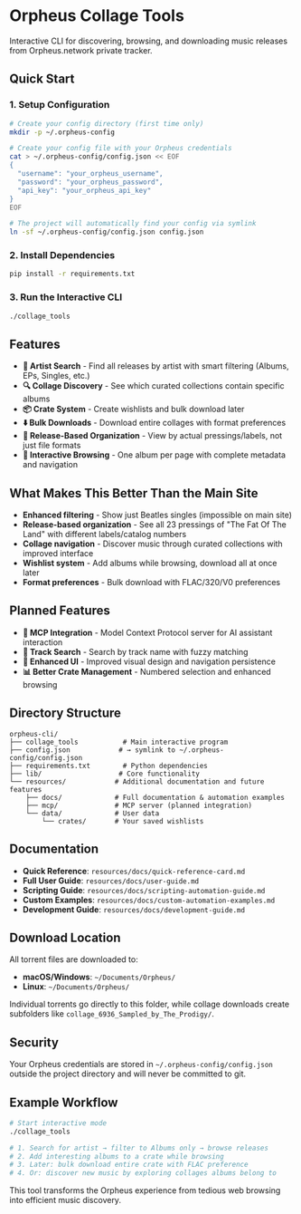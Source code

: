 # Orpheus Collage Tools

Interactive CLI for discovering, browsing, and downloading music releases from Orpheus.network private tracker.

## Quick Start

### 1. Setup Configuration
```bash
# Create your config directory (first time only)
mkdir -p ~/.orpheus-config

# Create your config file with your Orpheus credentials
cat > ~/.orpheus-config/config.json << EOF
{
  "username": "your_orpheus_username",
  "password": "your_orpheus_password", 
  "api_key": "your_orpheus_api_key"
}
EOF

# The project will automatically find your config via symlink
ln -sf ~/.orpheus-config/config.json config.json
```

### 2. Install Dependencies
```bash
pip install -r requirements.txt
```

### 3. Run the Interactive CLI
```bash
./collage_tools
```

## Features

- **🎤 Artist Search** - Find all releases by artist with smart filtering (Albums, EPs, Singles, etc.)
- **🔍 Collage Discovery** - See which curated collections contain specific albums  
- **📦 Crate System** - Create wishlists and bulk download later
- **⬇️ Bulk Downloads** - Download entire collages with format preferences
- **🎯 Release-Based Organization** - View by actual pressings/labels, not just file formats
- **🎵 Interactive Browsing** - One album per page with complete metadata and navigation

## What Makes This Better Than the Main Site

- **Enhanced filtering** - Show just Beatles singles (impossible on main site)
- **Release-based organization** - See all 23 pressings of "The Fat Of The Land" with different labels/catalog numbers
- **Collage navigation** - Discover music through curated collections with improved interface
- **Wishlist system** - Add albums while browsing, download all at once later
- **Format preferences** - Bulk download with FLAC/320/V0 preferences

## Planned Features

- **🤖 MCP Integration** - Model Context Protocol server for AI assistant interaction
- **🎵 Track Search** - Search by track name with fuzzy matching
- **🔄 Enhanced UI** - Improved visual design and navigation persistence
- **📊 Better Crate Management** - Numbered selection and enhanced browsing

## Directory Structure

```
orpheus-cli/
├── collage_tools           # Main interactive program
├── config.json            # → symlink to ~/.orpheus-config/config.json
├── requirements.txt        # Python dependencies
├── lib/                   # Core functionality
└── resources/            # Additional documentation and future features
    ├── docs/             # Full documentation & automation examples
    ├── mcp/              # MCP server (planned integration)
    └── data/             # User data
        └── crates/       # Your saved wishlists
```

## Documentation

- **Quick Reference**: `resources/docs/quick-reference-card.md`  
- **Full User Guide**: `resources/docs/user-guide.md`
- **Scripting Guide**: `resources/docs/scripting-automation-guide.md`
- **Custom Examples**: `resources/docs/custom-automation-examples.md`
- **Development Guide**: `resources/docs/development-guide.md`

## Download Location

All torrent files are downloaded to:
- **macOS/Windows**: `~/Documents/Orpheus/`
- **Linux**: `~/Documents/Orpheus/`

Individual torrents go directly to this folder, while collage downloads create subfolders like `collage_6936_Sampled_by_The_Prodigy/`.

## Security

Your Orpheus credentials are stored in `~/.orpheus-config/config.json` outside the project directory and will never be committed to git.

## Example Workflow

```bash
# Start interactive mode
./collage_tools

# 1. Search for artist → filter to Albums only → browse releases
# 2. Add interesting albums to a crate while browsing  
# 3. Later: bulk download entire crate with FLAC preference
# 4. Or: discover new music by exploring collages albums belong to
```

This tool transforms the Orpheus experience from tedious web browsing into efficient music discovery.